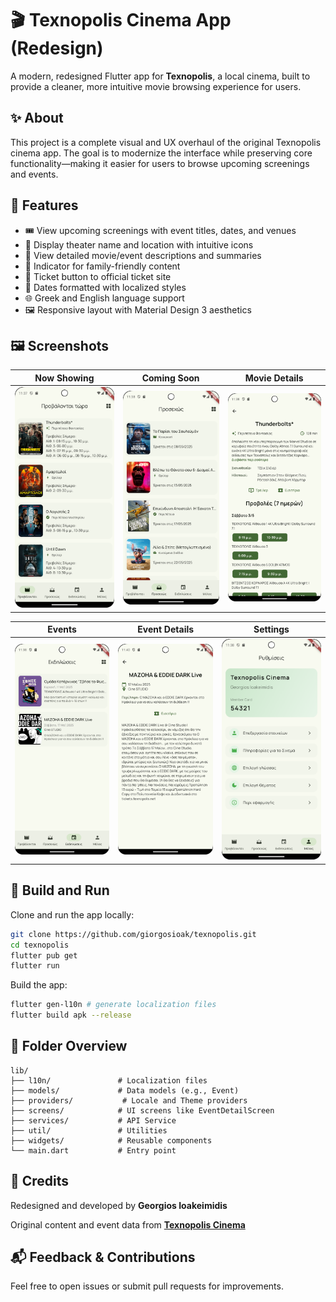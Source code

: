 # 🎬 Texnopolis Cinema App (Redesign)

A modern, redesigned Flutter app for **Texnopolis**, a local cinema, built to provide a cleaner, more intuitive movie browsing experience for users.

## ✨ About

This project is a complete visual and UX overhaul of the original Texnopolis cinema app. The goal is to modernize the interface while preserving core functionality—making it easier for users to browse upcoming screenings and events.

## 📱 Features

* 🎟️ View upcoming screenings with event titles, dates, and venues
* 📍 Display theater name and location with intuitive icons
* 🧾 View detailed movie/event descriptions and summaries
* 👶 Indicator for family-friendly content
* 🔗 Ticket button to official ticket site
* 📆 Dates formatted with localized styles
* 🌐 Greek and English language support
* 🖼️ Responsive layout with Material Design 3 aesthetics

## 🖼️ Screenshots

| Now Showing                                 | Coming Soon | Movie Details |
|---------------------------------------------|--------------|--------------|
| ![Now Showing](screenshots/now_showing.png) | ![Coming Soon](screenshots/coming_soon.png) | ![Movie Details](screenshots/movie_details.png) |

| Events                            | Event Details | Settings |
|-----------------------------------|--------------|--------------|
| ![Events](screenshots/events.png) | ![Event Details](screenshots/event_details.png) | ![Settings](screenshots/settings.png) |



## 🚀 Build and Run

Clone and run the app locally:

```bash
git clone https://github.com/giorgosioak/texnopolis.git
cd texnopolis
flutter pub get
flutter run
```

Build the app:

```bash
flutter gen-l10n # generate localization files
flutter build apk --release
```

## 📂 Folder Overview

```
lib/
├── l10n/               # Localization files
├── models/             # Data models (e.g., Event)
├── providers/           # Locale and Theme providers
├── screens/            # UI screens like EventDetailScreen
├── services/           # API Service
├── util/               # Utilities
├── widgets/            # Reusable components
└── main.dart           # Entry point
```

## 🙌 Credits

Redesigned and developed by **Georgios Ioakeimidis**

Original content and event data from [**Texnopolis Cinema**](https://www.texnopolis.net/)


## 📬 Feedback & Contributions

Feel free to open issues or submit pull requests for improvements.

